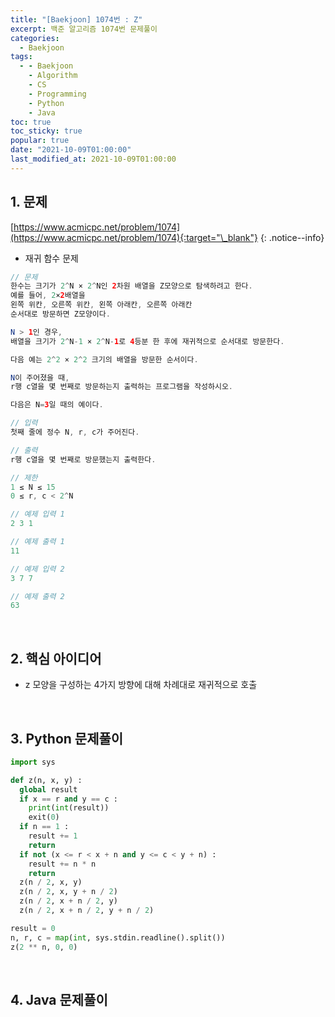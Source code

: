 ```yaml
---
title: "[Baekjoon] 1074번 : Z"
excerpt: 백준 알고리즘 1074번 문제풀이
categories:
  - Baekjoon
tags:
  - - Baekjoon
    - Algorithm
    - CS
    - Programming
    - Python
    - Java
toc: true
toc_sticky: true
popular: true
date: "2021-10-09T01:00:00"
last_modified_at: 2021-10-09T01:00:00
---
```


## 1. 문제

[https://www.acmicpc.net/problem/1074](https://www.acmicpc.net/problem/1074){:target="\_blank"}
{: .notice--info}

- 재귀 함수 문제

```java
// 문제
한수는 크기가 2^N × 2^N인 2차원 배열을 Z모양으로 탐색하려고 한다.
예를 들어, 2×2배열을
왼쪽 위칸, 오른쪽 위칸, 왼쪽 아래칸, 오른쪽 아래칸
순서대로 방문하면 Z모양이다.

N > 1인 경우,
배열을 크기가 2^N-1 × 2^N-1로 4등분 한 후에 재귀적으로 순서대로 방문한다.

다음 예는 2^2 × 2^2 크기의 배열을 방문한 순서이다.

N이 주어졌을 때,
r행 c열을 몇 번째로 방문하는지 출력하는 프로그램을 작성하시오.

다음은 N=3일 때의 예이다.

// 입력
첫째 줄에 정수 N, r, c가 주어진다.

// 출력
r행 c열을 몇 번째로 방문했는지 출력한다.

// 제한
1 ≤ N ≤ 15
0 ≤ r, c < 2^N

// 예제 입력 1
2 3 1

// 예제 출력 1
11

// 예제 입력 2
3 7 7

// 예제 출력 2
63
```

<br>

## 2. 핵심 아이디어

- z 모양을 구성하는 4가지 방향에 대해 차례대로 재귀적으로 호출

<br>

## 3. Python 문제풀이

```python
import sys

def z(n, x, y) :
  global result
  if x == r and y == c :
    print(int(result))
    exit(0)
  if n == 1 :
    result += 1
    return
  if not (x <= r < x + n and y <= c < y + n) :
    result += n * n
    return
  z(n / 2, x, y)
  z(n / 2, x, y + n / 2)
  z(n / 2, x + n / 2, y)
  z(n / 2, x + n / 2, y + n / 2)

result = 0
n, r, c = map(int, sys.stdin.readline().split())
z(2 ** n, 0, 0)
```

<br>

## 4. Java 문제풀이

```java

```
